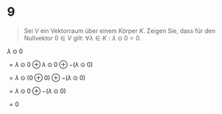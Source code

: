 # 9

> Sei $V$ ein Vektorraum über einem Körper $K$. Zeigen Sie, dass für den Nullvektor $0 \in V$ gilt: $\forall \lambda \in K : \lambda \odot 0 = 0$.

$\lambda \odot 0$

$= \lambda \odot 0 \oplus \lambda \odot 0 \oplus - (\lambda \odot 0)$

$= \lambda \odot (0 \oplus 0) \oplus - (\lambda \odot 0)$

$= \lambda \odot 0 \oplus - (\lambda \odot 0)$

$= 0$